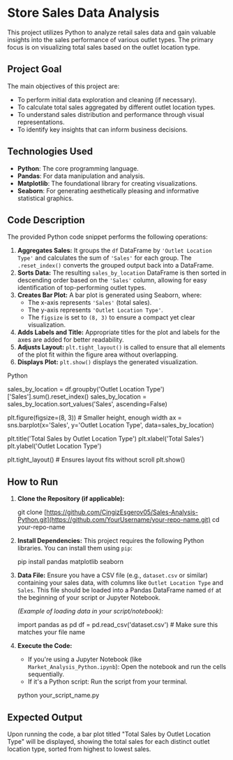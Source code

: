 # Store Sales Data Analysis

This project utilizes Python to analyze retail sales data and gain valuable insights into the sales performance of various outlet types. The primary focus is on visualizing total sales based on the outlet location type.

## Project Goal

The main objectives of this project are:
* To perform initial data exploration and cleaning (if necessary).
* To calculate total sales aggregated by different outlet location types.
* To understand sales distribution and performance through visual representations.
* To identify key insights that can inform business decisions.

## Technologies Used

* **Python**: The core programming language.
* **Pandas**: For data manipulation and analysis.
* **Matplotlib**: The foundational library for creating visualizations.
* **Seaborn**: For generating aesthetically pleasing and informative statistical graphics.

## Code Description

The provided Python code snippet performs the following operations:

1.  **Aggregates Sales:** It groups the `df` DataFrame by `'Outlet Location Type'` and calculates the sum of `'Sales'` for each group. The `.reset_index()` converts the grouped output back into a DataFrame.
2.  **Sorts Data:** The resulting `sales_by_location` DataFrame is then sorted in descending order based on the `'Sales'` column, allowing for easy identification of top-performing outlet types.
3.  **Creates Bar Plot:** A bar plot is generated using Seaborn, where:
    * The x-axis represents `'Sales'` (total sales).
    * The y-axis represents `'Outlet Location Type'`.
    * The `figsize` is set to `(8, 3)` to ensure a compact yet clear visualization.
4.  **Adds Labels and Title:** Appropriate titles for the plot and labels for the axes are added for better readability.
5.  **Adjusts Layout:** `plt.tight_layout()` is called to ensure that all elements of the plot fit within the figure area without overlapping.
6.  **Displays Plot:** `plt.show()` displays the generated visualization.

Python 

sales_by_location = df.groupby('Outlet Location Type')['Sales'].sum().reset_index()
sales_by_location = sales_by_location.sort_values('Sales', ascending=False)

plt.figure(figsize=(8, 3)) # Smaller height, enough width
ax = sns.barplot(x='Sales', y='Outlet Location Type', data=sales_by_location)

plt.title('Total Sales by Outlet Location Type')
plt.xlabel('Total Sales')
plt.ylabel('Outlet Location Type')

plt.tight_layout() # Ensures layout fits without scroll
plt.show()

## How to Run

1.  **Clone the Repository (if applicable):**

    git clone [https://github.com/CingizEsgerov05/Sales-Analysis-Python.git](https://github.com/YourUsername/your-repo-name.git)
    cd your-repo-name
  

2.  **Install Dependencies:**
    This project requires the following Python libraries. You can install them using `pip`:

    pip install pandas matplotlib seaborn

3.  **Data File:**
    Ensure you have a CSV file (e.g., `dataset.csv` or similar) containing your sales data, with columns like `Outlet Location Type` and `Sales`. This file should be loaded into a Pandas DataFrame named `df` at the beginning of your script or Jupyter Notebook.

    *(Example of loading data in your script/notebook):*

    import pandas as pd
    df = pd.read_csv('dataset.csv') # Make sure this matches your file name

4.  **Execute the Code:**

      * If you're using a Jupyter Notebook (like `Market_Analysis_Python.ipynb`): Open the notebook and run the cells sequentially.
      * If it's a Python script: Run the script from your terminal.

    <!-- end list -->

    python your_script_name.py

## Expected Output

Upon running the code, a bar plot titled "Total Sales by Outlet Location Type" will be displayed, showing the total sales for each distinct outlet location type, sorted from highest to lowest sales.
